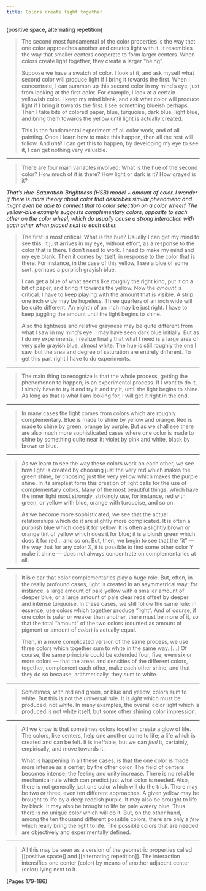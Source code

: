 ```yaml
---
title: Colors create light together
---
```


(positive space, alternating repetition)

> The second most fundamental of the color properties is the way that one color approaches another and creates light with it. It resembles the way that smaller centers cooperate to form larger centers. When colors create light together, they create a larger “being”.
> 
> Suppose we have a swatch of color. I look at it, and ask myself what second color will produce light if I bring it towards the first. When I concentrate, I can summon up this second color in my mind’s eye, just from looking at the first color. For example, I look at a certain yellowish color. I keep my mind blank, and ask what color will produce light if I bring it towards the first. I see something blueish perhaps. Then I take bits of colored paper, blue, turquoise, dark blue, light blue, and bring them towards the yellow until light is actually created.
> 
> This is the fundamental experiment of all color work, and of all painting. Once I learn how to make this happen, then all the rest will follow. And *until* I can get this to happen, by developing my eye to see it, I can get nothing very valuable.

---

> There are four main variables involved:
> What is the hue of the second color?
> How much of it is there?
> How light or dark is it?
> How grayed is it?

*That’s Hue-Saturation-Brightness (HSB) model + amount of color. I wonder if there is more theory about color that describes similar phenomena and might even be able to connect that to color selection on a color wheel? The yellow-blue example suggests complementary colors, opposite to each other on the color wheel, which do usually cause a strong interaction with each other when placed next to each other.*

> The first is most critical: What is the hue? Usually I can get my mind to see this. It just arrives in my eye, without effort, as a response to the color that is there. I don’t need to work. I need to make my mind and my eye blank. Then it comes by itself, in response to the color that is there. For instance, in the case of this yellow, I see a blue of some sort, perhaps a purplish grayish blue.
> 
> I can get a blue of what seems like roughly the right kind, put it on a bit of paper, and bring it towards the yellow. Now the *amount* is critical. I have to keep playing with the amount that is visible. A strip one inch wide may be hopeless. Three quarters of an inch wide will be quite different. An eighth of an inch may be just right. I have to keep juggling the amount until the light begins to shine.
> 
> Also the lightness and relative grayness may be quite different from what I saw in my mind’s eye. I may have seen dark blue initially. But as I do my experiments, I realize finally that what I need is a large area of very pale grayish blue, almost white. The hue is still roughly the one I saw, but the area and degree of saturation are entirely different. To get this part right I have to do experiments.

---

> The main thing to recognize is that the whole process, getting the phenomenon to happen, is an experimental process. If I want to do it, I simply have to try it and try it and try it, until the light begins to shine. As long as that is what I am looking for, I will get it right in the end.

---

> In many cases the light comes from colors which are roughly complementary. Blue is made to shine by yellow and orange. Red is made to shine by green, orange by purple. But as we shall see there are also much more sophisticated cases where one color is made to shine by something quite near it: violet by pink and white, black by brown or blue.

---

> As we learn to see the way these colors work on each other, we see how light is created by choosing just the very red which makes the green shine, by choosing just the very yellow which makes the purple shine. In its simplest form this creation of light calls for the use of complementary colors. Many of the most beautiful things, which have the inner light most strongly, strikingly use, for instance, red with green, or yellow with blue, orange with turquoise, and so on.
> 
> As we become more sophisticated, we see that the actual relationships which do it are slightly more complicated. It is often a purplish blue which does it for yellow. It is often a slightly brown or orange tint of yellow which does it for blue; it is a bluish green which does it for red… and so on. But, then, we begin to see that the “it” — the way that for any color X, it is possible to find some other color Y make it shine — does not always concentrate on complementaries at all.

---

> It is clear that color complementaries play a huge role. But, often, in the really profound cases, light is created in an asymmetrical way; for instance, a large amount of pale yellow with a smaller amount of deeper blue, or a large amount of pale clear reds offset by deeper and intense turquoise. In these cases, we still follow the same rule: in essence, use colors which together produce “light”. And of course, if one color is paler or weaker than another, there must be more of it, so that the total “amount” of the two colors (counted as amount of pigment or amount of *color*) is actually equal.
> 
> Then, in a more complicated version of the same process, we use three colors which together sum to white in the same way. […] Of course, the same principle could be extended four, five, even six or more colors — that the areas and densities of the different colors, together, complement each other, make each other shine, and that they do so because, arithmetically, they sum to white.

---

> Sometimes, with red and green, or blue and yellow, colors sum to white. But this is not the universal rule. It is *light* which must be produced, not white. In many examples, the overall color light which is produced is not white itself, but some other shining color impression.

---

> All we know is that sometimes colors together create a glow of life. The colors, like centers, help one another come to life; a life which is created and can be felt. It is ineffable, but we can *feel* it, certainly, empirically, and move towards it.
> 
> What is happening in all these cases, is that the one color is made more intense as a center, by the other color. The field of centers becomes intense; the feeling and unity increase. There is no reliable mechanical rule which can predict just what color is needed. Also, there is not generally just one color which will do the trick. There may be two or three, even ten different approaches. A given yellow may be brought to life by a deep reddish purple. It may also be brought to life by black. It may also be brought to life by pale watery blue. Thus there is no unique color which will do it. But, on the other hand, among the ten thousand different possible colors, there are only a *few* which really bring the light to life. The possible colors that are needed are objectively and experimentally defined.

---

> All this may be seen as a version of the geometric properties called [[positive space]] and [[alternating repetition]]. The interaction intensifies one center (color) by means of another adjacent center (color) lying next to it.

(Pages 179-186)